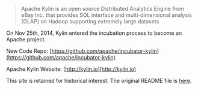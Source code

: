 
> Apache Kylin is an open source Distributed Analytics Engine from eBay Inc. that provides SQL interface and multi-dimensional analysis (OLAP) on Hadoop supporting extremely large datasets

On Nov 25th, 2014, Kylin entered the incubation process to become an Apache project. 

New Code Repo: [https://github.com/apache/incubator-kylin](https://github.com/apache/incubator-kylin)

Apache Kylin Website: [http://kylin.io](http://kylin.io)

This site is retained for historical interest. The original README file is [here](https://github.com/KylinOLAP/Kylin/blob/master/README_old.md).
